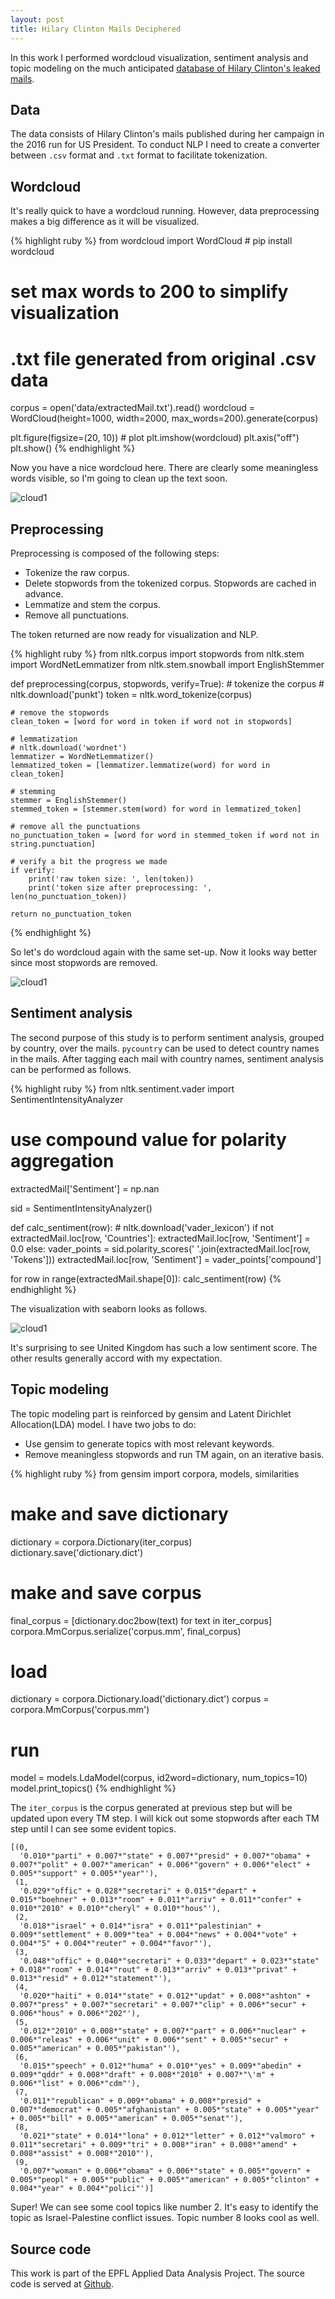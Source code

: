 ```yaml
---
layout: post
title: Hilary Clinton Mails Deciphered
---
```


In this work I performed wordcloud visualization, sentiment analysis and topic modeling on the much anticipated [database of Hilary Clinton's leaked mails](https://www.kaggle.com/kaggle/hillary-clinton-emails).

## Data

The data consists of Hilary Clinton's mails published during her campaign in the 2016 run for US President. To conduct NLP I need to create a converter between `.csv` format and `.txt` format to facilitate tokenization.

## Wordcloud

It's really quick to have a wordcloud running. However, data preprocessing makes a big difference as it will be visualized.

{% highlight ruby %}
from wordcloud import WordCloud # pip install wordcloud

# set max words to 200 to simplify visualization
# .txt file generated from original .csv data
corpus = open('data/extractedMail.txt').read()
wordcloud = WordCloud(height=1000, width=2000, max_words=200).generate(corpus)

plt.figure(figsize=(20, 10)) # plot
plt.imshow(wordcloud)
plt.axis("off")
plt.show()
{% endhighlight %}

Now you have a nice wordcloud here. There are clearly some meaningless words visible, so I'm going to clean up the text soon.

![cloud1](https://raw.githubusercontent.com/Jiaxigu/Jiaxigu.github.io/master/assets/images/2017-09-06-cloud1.png)

## Preprocessing

Preprocessing is composed of the following steps:

- Tokenize the raw corpus.
- Delete stopwords from the tokenized corpus. Stopwords are cached in advance.
- Lemmatize and stem the corpus.
- Remove all punctuations.

The token returned are now ready for visualization and NLP.

{% highlight ruby %}
from nltk.corpus import stopwords
from nltk.stem import WordNetLemmatizer
from nltk.stem.snowball import EnglishStemmer

def preprocessing(corpus, stopwords, verify=True):
    # tokenize the corpus
    # nltk.download('punkt')
    token = nltk.word_tokenize(corpus)
    
    # remove the stopwords
    clean_token = [word for word in token if word not in stopwords]

    # lemmatization
    # nltk.download('wordnet')
    lemmatizer = WordNetLemmatizer()
    lemmatized_token = [lemmatizer.lemmatize(word) for word in clean_token]
    
    # stemming
    stemmer = EnglishStemmer()
    stemmed_token = [stemmer.stem(word) for word in lemmatized_token]
    
    # remove all the punctuations
    no_punctuation_token = [word for word in stemmed_token if word not in string.punctuation]
    
    # verify a bit the progress we made
    if verify:
        print('raw token size: ', len(token))
        print('token size after preprocessing: ', len(no_punctuation_token))
    
    return no_punctuation_token
{% endhighlight %}

So let's do wordcloud again with the same set-up. Now it looks way better since most stopwords are removed.

![cloud1](https://raw.githubusercontent.com/Jiaxigu/Jiaxigu.github.io/master/assets/images/2017-09-06-cloud2.png)

## Sentiment analysis

The second purpose of this study is to perform sentiment analysis, grouped by country, over the mails. `pycountry` can be used to detect country names in the mails. After tagging each mail with country names, sentiment analysis can be performed as follows.

{% highlight ruby %}
from nltk.sentiment.vader import SentimentIntensityAnalyzer

# use compound value for polarity aggregation
extractedMail['Sentiment'] = np.nan

sid = SentimentIntensityAnalyzer()

def calc_sentiment(row):
    # nltk.download('vader_lexicon')
    if not extractedMail.loc[row, 'Countries']:
        extractedMail.loc[row, 'Sentiment'] = 0.0
    else:
        vader_points = sid.polarity_scores(' '.join(extractedMail.loc[row, 'Tokens']))
        extractedMail.loc[row, 'Sentiment'] = vader_points['compound']

for row in range(extractedMail.shape[0]):
    calc_sentiment(row)
{% endhighlight %}

The visualization with seaborn looks as follows.

![cloud1](https://raw.githubusercontent.com/Jiaxigu/Jiaxigu.github.io/master/assets/images/2017-09-06-sa.png)

It's surprising to see United Kingdom has such a low sentiment score. The other results generally accord with my expectation.

## Topic modeling

The topic modeling part is reinforced by gensim and Latent Dirichlet Allocation(LDA) model. I have two jobs to do:

- Use gensim to generate topics with most relevant keywords.
- Remove meaningless stopwords and run TM again, on an iterative basis.

{% highlight ruby %}
from gensim import corpora, models, similarities

# make and save dictionary
dictionary = corpora.Dictionary(iter_corpus)
dictionary.save('dictionary.dict')

# make and save corpus
final_corpus = [dictionary.doc2bow(text) for text in iter_corpus]
corpora.MmCorpus.serialize('corpus.mm', final_corpus)


# load
dictionary = corpora.Dictionary.load('dictionary.dict')
corpus = corpora.MmCorpus('corpus.mm')

# run
model = models.LdaModel(corpus, id2word=dictionary, num_topics=10)
model.print_topics()
{% endhighlight %}

The `iter_corpus` is the corpus generated at previous step but will be updated upon every TM step. I will kick out some stopwords after each TM step until I can see some evident topics.

```
[(0,
  '0.010*"parti" + 0.007*"state" + 0.007*"presid" + 0.007*"obama" + 0.007*"polit" + 0.007*"american" + 0.006*"govern" + 0.006*"elect" + 0.005*"support" + 0.005*"year"'),
 (1,
  '0.029*"offic" + 0.028*"secretari" + 0.015*"depart" + 0.015*"boehner" + 0.013*"room" + 0.011*"arriv" + 0.011*"confer" + 0.010*"2010" + 0.010*"cheryl" + 0.010*"hous"'),
 (2,
  '0.018*"israel" + 0.014*"isra" + 0.011*"palestinian" + 0.009*"settlement" + 0.009*"tea" + 0.004*"news" + 0.004*"vote" + 0.004*"5" + 0.004*"reuter" + 0.004*"favor"'),
 (3,
  '0.048*"offic" + 0.040*"secretari" + 0.033*"depart" + 0.023*"state" + 0.018*"room" + 0.014*"rout" + 0.013*"arriv" + 0.013*"privat" + 0.013*"resid" + 0.012*"statement"'),
 (4,
  '0.020*"haiti" + 0.014*"state" + 0.012*"updat" + 0.008*"ashton" + 0.007*"press" + 0.007*"secretari" + 0.007*"clip" + 0.006*"secur" + 0.006*"hous" + 0.006*"202"'),
 (5,
  '0.012*"2010" + 0.008*"state" + 0.007*"part" + 0.006*"nuclear" + 0.006*"releas" + 0.006*"unit" + 0.006*"sent" + 0.005*"secur" + 0.005*"american" + 0.005*"pakistan"'),
 (6,
  '0.015*"speech" + 0.012*"huma" + 0.010*"yes" + 0.009*"abedin" + 0.009*"qddr" + 0.008*"draft" + 0.008*"2010" + 0.007*"\'m" + 0.006*"list" + 0.006*"cdm"'),
 (7,
  '0.011*"republican" + 0.009*"obama" + 0.008*"presid" + 0.007*"democrat" + 0.005*"afghanistan" + 0.005*"state" + 0.005*"year" + 0.005*"bill" + 0.005*"american" + 0.005*"senat"'),
 (8,
  '0.021*"state" + 0.014*"lona" + 0.012*"letter" + 0.012*"valmoro" + 0.011*"secretari" + 0.009*"tri" + 0.008*"iran" + 0.008*"amend" + 0.008*"assist" + 0.008*"2010"'),
 (9,
  '0.007*"woman" + 0.006*"obama" + 0.006*"state" + 0.005*"govern" + 0.005*"peopl" + 0.005*"public" + 0.005*"american" + 0.005*"clinton" + 0.004*"year" + 0.004*"polici"')]
```
Super! We can see some cool topics like number 2. It's easy to identify the topic as Israel-Palestine conflict issues. Topic number 8 looks cool as well.

## Source code

This work is part of the EPFL Applied Data Analysis Project. The source code is served at [Github](https://github.com/Jiaxigu/ADAhomework/tree/master/03%20-%20Interactive%20Viz). 
